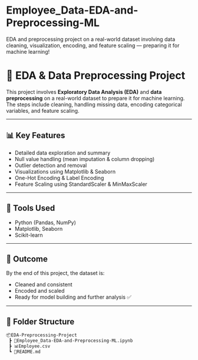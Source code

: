 # Employee_Data-EDA-and-Preprocessing-ML
EDA and preprocessing project on a real-world dataset involving data cleaning, visualization, encoding, and feature scaling — preparing it for machine learning!

# 🧹 EDA & Data Preprocessing Project

This project involves **Exploratory Data Analysis (EDA)** and **data preprocessing** on a real-world dataset to prepare it for machine learning. The steps include cleaning, handling missing data, encoding categorical variables, and feature scaling.

---

## 📊 Key Features

- Detailed data exploration and summary
- Null value handling (mean imputation & column dropping)
- Outlier detection and removal
- Visualizations using Matplotlib & Seaborn
- One-Hot Encoding & Label Encoding
- Feature Scaling using StandardScaler & MinMaxScaler

---

## 🧠 Tools Used

- Python (Pandas, NumPy)
- Matplotlib, Seaborn
- Scikit-learn

---

## 🚀 Outcome

By the end of this project, the dataset is:
- Cleaned and consistent
- Encoded and scaled
- Ready for model building and further analysis ✅

---

## 📁 Folder Structure

```bash
📦EDA-Preprocessing-Project
 ┣ 📜Employee_Data-EDA-and-Preprocessing-ML.ipynb
 ┣ 📊Employee.csv 
 ┗ 📘README.md
